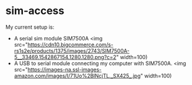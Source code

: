# sim-access

My current setup is:
- A serial sim module SIM7500A
<img src="https://cdn10.bigcommerce.com/s-rs1s2e/products/1375/images/2743/SIM7500A-5__33469.1542867154.1280.1280.png?c=2" width=100)
- A USB to serial module connecting my computer with SIM7500A.
<img src="https://images-na.ssl-images-amazon.com/images/I/71Uo%2BlNcjTL._SX425_.jpg" width=100)
